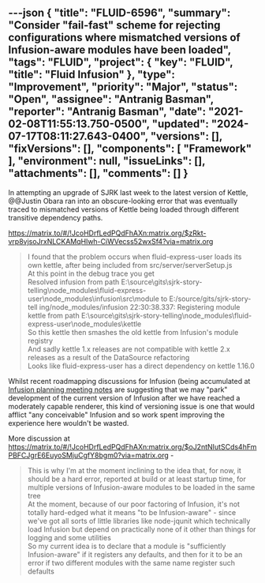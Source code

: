 ---json
{
  "title": "FLUID-6596",
  "summary": "Consider \"fail-fast\" scheme for rejecting configurations where mismatched versions of Infusion-aware modules have been loaded",
  "tags": "FLUID",
  "project": {
    "key": "FLUID",
    "title": "Fluid Infusion"
  },
  "type": "Improvement",
  "priority": "Major",
  "status": "Open",
  "assignee": "Antranig Basman",
  "reporter": "Antranig Basman",
  "date": "2021-02-08T11:55:13.750-0500",
  "updated": "2024-07-17T08:11:27.643-0400",
  "versions": [],
  "fixVersions": [],
  "components": [
    "Framework"
  ],
  "environment": null,
  "issueLinks": [],
  "attachments": [],
  "comments": []
}
---
In attempting an upgrade of SJRK last week to the latest version of Kettle, @@Justin Obara ran into an obscure-looking error that was eventually traced to mismatched versions of Kettle being loaded through different transitive dependency paths.

<https://matrix.to/#/!JcoHDrfLedPQdFhAXn:matrix.org/$zRkt-vrp8vjsoJrxNLCKAMqHlwh-CiWVecss52wxSf4?via=matrix.org>

> I found that the problem occurs when fluid-express-user loads its own kettle, after being included from src/server/serverSetup.js\
> At this point in the debug trace you get\
> Resolved infusion from path E:\source\gits\sjrk-story-telling\node\_modules\fluid-express-user\node\_modules\infusion\src\module to E:/source/gits/sjrk-story-tell ing/node\_modules/infusion 22:30:38.337: Registering module kettle from path E:\source\gits\sjrk-story-telling\node\_modules\fluid-express-user\node\_modules\kettle\
> So this kettle then smashes the old kettle from Infusion's module registry\
> And sadly kettle 1.x releases are not compatible with kettle 2.x releases as a result of the DataSource refactoring\
> Looks like fluid-express-user has a direct dependency on kettle 1.16.0

Whilst recent roadmapping discussions for Infusion (being accumulated at [Infusion planning meeting notes](https://docs.google.com/document/d/1Q7-MO9AE5lfRhWR5AuBlgxd3teOIt3IuNeh7Kqli0TI/edit) are suggesting that we may "park" development of the current version of Infusion after we have reached a moderately capable renderer, this kind of versioning issue is one that would afflict "any conceivable" Infusion and so work spent improving the experience here wouldn't be wasted.

More discussion at <https://matrix.to/#/!JcoHDrfLedPQdFhAXn:matrix.org/$oJ2ntNIutSCds4hFmPBFCJgrE6EuyoSMjuCgfY8bgm0?via=matrix.org> -&#x20;

> This is why I'm at the moment inclining to the idea that, for now, it should be a hard error, reported at build or at least startup time, for multiple versions of Infusion-aware modules to be loaded in the same tree\
> At the moment, because of our poor factoring of Infusion, it's not totally hard-edged what it means "to be Infusion-aware" - since we've got all sorts of little libraries like node-jqunit which technically load Infusion but depend on practically none of it other than things for logging and some utilities\
> So my current idea is to declare that a module is "sufficiently Infusion-aware" if it registers any defaults, and then for it to be an error if two different modules with the same name register such defaults

        